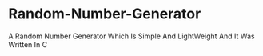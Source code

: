 # Random-Number-Generator
A Random Number Generator Which Is Simple And LightWeight And It Was Written In C
